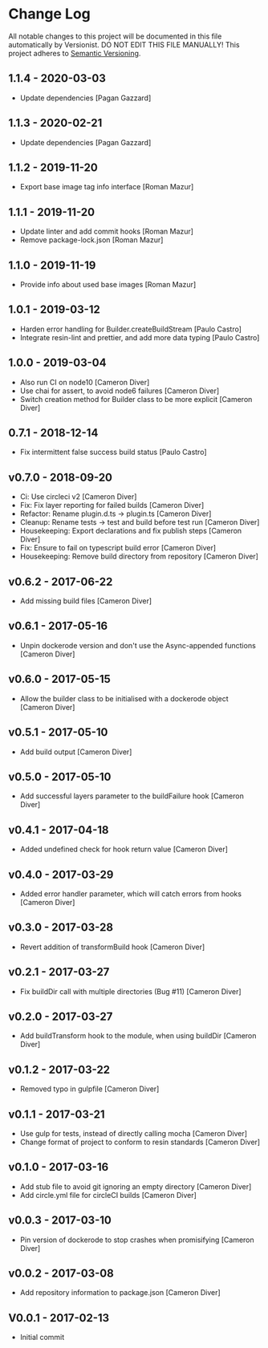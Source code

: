 # Change Log

All notable changes to this project will be documented in this file
automatically by Versionist. DO NOT EDIT THIS FILE MANUALLY!
This project adheres to [Semantic Versioning](http://semver.org/).

## 1.1.4 - 2020-03-03

* Update dependencies [Pagan Gazzard]

## 1.1.3 - 2020-02-21

* Update dependencies [Pagan Gazzard]

## 1.1.2 - 2019-11-20

* Export base image tag info interface [Roman Mazur]

## 1.1.1 - 2019-11-20

* Update linter and add commit hooks [Roman Mazur]
* Remove package-lock.json [Roman Mazur]

## 1.1.0 - 2019-11-19

* Provide info about used base images [Roman Mazur]

## 1.0.1 - 2019-03-12

* Harden error handling for Builder.createBuildStream [Paulo Castro]
* Integrate resin-lint and prettier, and add more data typing [Paulo Castro]

## 1.0.0 - 2019-03-04

* Also run CI on node10 [Cameron Diver]
* Use chai for assert, to avoid node6 failures [Cameron Diver]
* Switch creation method for Builder class to be more explicit [Cameron Diver]

## 0.7.1 - 2018-12-14

* Fix intermittent false success build status [Paulo Castro]

## v0.7.0 - 2018-09-20

* Ci: Use circleci v2 [Cameron Diver]
* Fix: Fix layer reporting for failed builds [Cameron Diver]
* Refactor: Rename plugin.d.ts -> plugin.ts [Cameron Diver]
* Cleanup: Rename tests -> test and build before test run [Cameron Diver]
* Housekeeping: Export declarations and fix publish steps [Cameron Diver]
* Fix: Ensure to fail on typescript build error [Cameron Diver]
* Housekeeping: Remove build directory from repository [Cameron Diver]

## v0.6.2 - 2017-06-22

* Add missing build files [Cameron Diver]

## v0.6.1 - 2017-05-16

* Unpin dockerode version and don't use the Async-appended functions [Cameron Diver]

## v0.6.0 - 2017-05-15

* Allow the builder class to be initialised with a dockerode object [Cameron Diver]

## v0.5.1 - 2017-05-10

* Add build output [Cameron Diver]

## v0.5.0 - 2017-05-10

* Add successful layers parameter to the buildFailure hook [Cameron Diver]

## v0.4.1 - 2017-04-18

* Added undefined check for hook return value [Cameron Diver]

## v0.4.0 - 2017-03-29

* Added error handler parameter, which will catch errors from hooks [Cameron Diver]

## v0.3.0 - 2017-03-28

* Revert addition of transformBuild hook [Cameron Diver]

## v0.2.1 - 2017-03-27

* Fix buildDir call with multiple directories (Bug #11) [Cameron Diver]

## v0.2.0 - 2017-03-27

* Add buildTransform hook to the module, when using buildDir [Cameron Diver]

## v0.1.2 - 2017-03-22

* Removed typo in gulpfile [Cameron Diver]

## v0.1.1 - 2017-03-21

* Use gulp for tests, instead of directly calling mocha [Cameron Diver]
* Change format of project to conform to resin standards [Cameron Diver]

## v0.1.0 - 2017-03-16

* Add stub file to avoid git ignoring an empty directory [Cameron Diver]
* Add circle.yml file for circleCI builds [Cameron Diver]

## v0.0.3 - 2017-03-10

* Pin version of dockerode to stop crashes when promisifying [Cameron Diver]

## v0.0.2 - 2017-03-08

* Add repository information to package.json [Cameron Diver]

## V0.0.1 - 2017-02-13

* Initial commit
